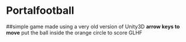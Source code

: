 # Portalfootball
##simple game made using a very old version of Unity3D
**arrow keys to move**
put the ball inside the orange circle to score 
GLHF